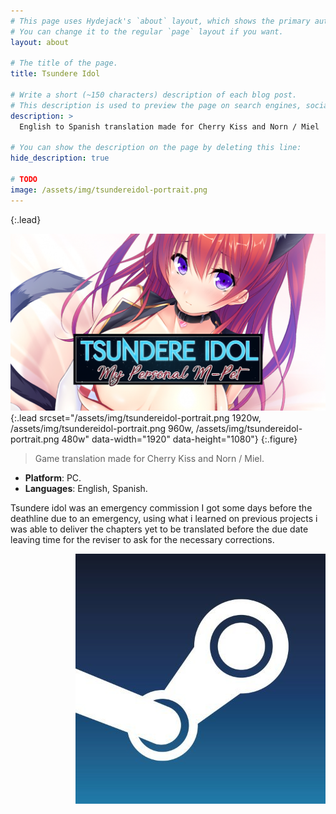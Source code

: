 ```yaml
---
# This page uses Hydejack's `about` layout, which shows the primary author's picture and about text at the top.
# You can change it to the regular `page` layout if you want.
layout: about

# The title of the page.
title: Tsundere Idol

# Write a short (~150 characters) description of each blog post.
# This description is used to preview the page on search engines, social media, etc.
description: >
  English to Spanish translation made for Cherry Kiss and Norn / Miel

# You can show the description on the page by deleting this line:
hide_description: true

# TODO
image: /assets/img/tsundereidol-portrait.png
---
```

{:.lead}

![Screenshot](/assets/img/tsundereidol-portrait.png){:.lead srcset="/assets/img/tsundereidol-portrait.png 1920w, /assets/img/tsundereidol-portrait.png 960w, /assets/img/tsundereidol-portrait.png 480w" data-width="1920" data-height="1080"}
{:.figure}

> Game translation made for Cherry Kiss and Norn / Miel.

<ul>
  <li><b id="notice">Platform</b>: PC.</li>
  <li><b id="notice">Languages</b>: English, Spanish.</li>
</ul>

<p>Tsundere idol was an emergency commission I got some days before the deathline due to an emergency, using what i learned on previous projects i was able to deliver the chapters yet to be translated before the due date leaving time for the reviser to ask for the necessary corrections.</p>

<div>
  <a class="imgclass" href="https://store.steampowered.com/app/795160/Tsundere_Idol/" target="_blank">
    <img align="right" class="game-social" src="/assets/img/steam-small.jpg"/>
  </a>
</div>

